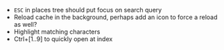 * `ESC` in places tree should put focus on search query
* Reload cache in the background, perhaps add an icon to force a reload as well?
* Highlight matching characters
* Ctrl+[1..9] to quickly open at index
